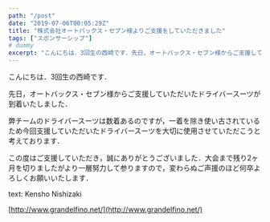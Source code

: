 ```yaml
---
path: "/post"
date: "2019-07-06T00:05:29Z"
title: "株式会社オートバックス・セブン様よりご支援をしていただきました"
tags: ["スポンサーシップ"]
# dummy
excerpt: "こんにちは．3回生の西崎です．先日，オートバックス・セブン様からご支援していただいたドライバースーツが到着いたしました．弊チームのドライバースーツは数着あるのですが，一着を除き使い古されているため今..."
---
```


[](06-1.jpg)こんにちは．3回生の西崎です．

先日，オートバックス・セブン様からご支援していただいたドライバースーツが到着いたしました．

弊チームのドライバースーツは数着あるのですが，一着を除き使い古されているため今回支援していただいたドライバースーツを大切に使用させていただこうと考えております．

この度はご支援していただき，誠にありがとうございました．大会まで残り2ヶ月を切りましたがより一層努力して参りますので，変わらぬご声援のほど何卒よろしくお願いいたします．

text: Kensho Nishizaki

[http://www.grandelfino.net/](http://www.grandelfino.net/)